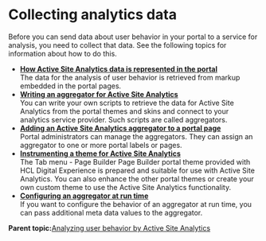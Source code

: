 # Collecting analytics data 

Before you can send data about user behavior in your portal to a service for analysis, you need to collect that data. See the following topics for information about how to do this.

-   **[How Active Site Analytics data is represented in the portal ](../admin-system/sa_asa_data.md)**  
The data for the analysis of user behavior is retrieved from markup embedded in the portal pages.
-   **[Writing an aggregator for Active Site Analytics ](../admin-system/sa_asa_cust_script.md)**  
You can write your own scripts to retrieve the data for Active Site Analytics from the portal themes and skins and connect to your analytics service provider. Such scripts are called aggregators.
-   **[Adding an Active Site Analytics aggregator to a portal page ](../admin-system/sa_asa_add_aggr_2_page.md)**  
Portal administrators can manage the aggregators. They can assign an aggregator to one or more portal labels or pages.
-   **[Instrumenting a theme for Active Site Analytics ](../admin-system/sa_asa_use_theme.md)**  
The Tab menu - Page Builder Page Builder portal theme provided with HCL Digital Experience is prepared and suitable for use with Active Site Analytics. You can also enhance the other portal themes or create your own custom theme to use the Active Site Analytics functionality.
-   **[Configuring an aggregator at run time ](../admin-system/sa_asa_cfg_aggr_runt.md)**  
If you want to configure the behavior of an aggregator at run time, you can pass additional meta data values to the aggregator.

**Parent topic:**[Analyzing user behavior by Active Site Analytics ](../admin-system/sa_asa_work.md)

